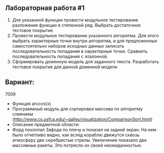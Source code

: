 ## Лабораторная работа #1
1. Для указанной функции провести модульное тестирование разложения функции в степенной ряд. Выбрать достаточное тестовое покрытие.
2. Провести модульное тестирование указанного алгоритма. Для этого выбрать характерные точки внутри алгоритма, и для предложенных самостоятельно наборов исходных данных записать последовательность попадания в характерные точки. Сравнить последовательность попадания с эталонной.
3. Сформировать доменную модель для заданного текста.  Разработать тестовое покрытие для данной доменной модели

## Вариант: 
7009
- Функция arccos(x)
- Программный модуль для сортировки массива по алгоритму слиянием (http://www.cs.usfca.edu/~galles/visualization/ComparisonSort.html)
- Описание предметной области:
- Форд похлопал Зафода по плечу и показал на задний экран. На нем было отчетливо видно, как вслед кораблю движутся сквозь атмосферу две серебристые стрелы. Увеличение показало две массивные ракеты. Это потрясло их своей неожиданностью.